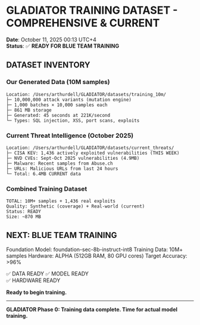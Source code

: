 # GLADIATOR TRAINING DATASET - COMPREHENSIVE & CURRENT
**Date**: October 11, 2025 00:13 UTC+4  
**Status**: ✅ **READY FOR BLUE TEAM TRAINING**

## DATASET INVENTORY

### Our Generated Data (10M samples)
```
Location: /Users/arthurdell/GLADIATOR/datasets/training_10m/
├─ 10,000,000 attack variants (mutation engine)
├─ 1,000 batches × 10,000 samples each
├─ 861 MB storage
├─ Generated: 45 seconds at 221K/second
└─ Types: SQL injection, XSS, port scans, exploits
```

### Current Threat Intelligence (October 2025)
```
Location: /Users/arthurdell/GLADIATOR/datasets/current_threats/
├─ CISA KEV: 1,436 actively exploited vulnerabilities (THIS WEEK)
├─ NVD CVEs: Sept-Oct 2025 vulnerabilities (4.9MB)
├─ Malware: Recent samples from Abuse.ch
├─ URLs: Malicious URLs from last 24 hours
└─ Total: 6.4MB CURRENT data
```

### Combined Training Dataset
```
TOTAL: 10M+ samples + 1,436 real exploits
Quality: Synthetic (coverage) + Real-world (current)
Status: READY
Size: ~870 MB
```

## NEXT: BLUE TEAM TRAINING

Foundation Model: foundation-sec-8b-instruct-int8
Training Data: 10M+ samples
Hardware: ALPHA (512GB RAM, 80 GPU cores)
Target Accuracy: >96%

✅ DATA READY
✅ MODEL READY  
✅ HARDWARE READY

**Ready to begin training.**

---

**GLADIATOR Phase 0: Training data complete. Time for actual model training.**
